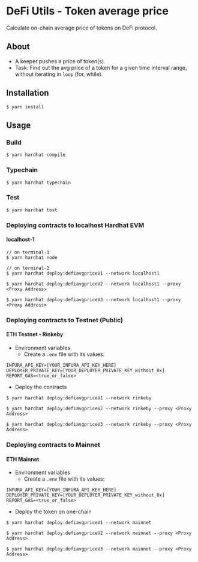 # DeFi Utils - Token average price
Calculate on-chain average price of tokens on DeFi protocol.

## About
* A keeper pushes a price of token(s).
* Task: Find out the avg price of a token for a given time interval range, without iterating in `loop` (for, while).

## Installation
```console
$ yarn install
```

## Usage

### Build
```console
$ yarn hardhat compile
```

### Typechain
```console
$ yarn hardhat typechain
```

### Test
```console
$ yarn hardhat test
```

### Deploying contracts to localhost Hardhat EVM
#### localhost-1
```console
// on terminal-1
$ yarn hardhat node

// on terminal-2
$ yarn hardhat deploy:defiavgpriceV1 --network localhost1

$ yarn hardhat deploy:defiavgpriceV2 --network localhost1 --proxy <Proxy Address>

$ yarn hardhat deploy:defiavgpriceV3 --network localhost1 --proxy <Proxy Address>
```


### Deploying contracts to Testnet (Public)
#### ETH Testnet - Rinkeby
* Environment variables
	- Create a `.env` file with its values:
```
INFURA_API_KEY=[YOUR_INFURA_API_KEY_HERE]
DEPLOYER_PRIVATE_KEY=[YOUR_DEPLOYER_PRIVATE_KEY_without_0x]
REPORT_GAS=<true_or_false>
```

* Deploy the contracts
```console
$ yarn hardhat deploy:defiavgpriceV1 --network rinkeby

$ yarn hardhat deploy:defiavgpriceV2 --network rinkeby --proxy <Proxy Address> 

$ yarn hardhat deploy:defiavgpriceV3 --network rinkeby --proxy <Proxy Address>
```

### Deploying contracts to Mainnet
#### ETH Mainnet
* Environment variables
	- Create a `.env` file with its values:
```
INFURA_API_KEY=[YOUR_INFURA_API_KEY_HERE]
DEPLOYER_PRIVATE_KEY=[YOUR_DEPLOYER_PRIVATE_KEY_without_0x]
REPORT_GAS=<true_or_false>
```

* Deploy the token on one-chain
```console
$ yarn hardhat deploy:defiavgpriceV1 --network mainnet

$ yarn hardhat deploy:defiavgpriceV2 --network mainnet --proxy <Proxy Address>

$ yarn hardhat deploy:defiavgpriceV3 --network mainnet --proxy <Proxy Address>
```